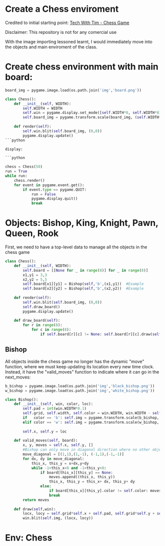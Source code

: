 # Create a Chess enviroment

Credited to initial starting point:
[Tech With Tim - Chess Game](https://github.com/techwithtim/Online-Chess-Game)

Disclaimer: This repository is not for any comercial use

With the image importing lessoned learnt, I would immediately move into the objects and main enviroment of the class.

# Create chess environment with main board:

```python
board_img = pygame.image.load(os.path.join('img','board.png'))

class Chess():
    def __init__(self, WIDTH):
        self.WIDTH = WIDTH
        self.win = pygame.display.set_mode([self.WIDTH*8, self.WIDTH*8])
        self.board_img = pygame.transform.scale(board_img, (self.WIDTH*8, self.WIDTH*8))
        
    def render(self):
        self.win.blit(self.board_img, (0,0))
        pygame.display.update()
```python

display:

```python

chess = Chess(50)
run = True
while run:
    chess.render()
    for event in pygame.event.get():
        if event.type == pygame.QUIT:
            run = False
            pygame.display.quit()
            break
```

# Objects: Bishop, King, Knight, Pawn, Queen, Rook

First, we need to have a top-level data to manage all the objects in the chess game

```python
class Chess():
    def __init__(self, WIDTH):        
        self.board = [[None for _ in range(8)] for _ in range(8)]
        x1,y1 = 3,3
        x2,y2 = 5,5
        self.board[x1][y1] = Bishop(self,'b',(x1,y1))  #Example
        self.board[x2][y2] = Bishop(self,'b',(x2,y2))  #Example
        
    def render(self):
        self.win.blit(self.board_img, (0,0))
        self.draw_board()
        pygame.display.update()
    
    def draw_board(self):
        for r in range(8):
            for c in range(8):
                if self.board[r][c] != None: self.board[r][c].draw(self.win)
```
## Bishop

All objects inside the chess game no longer has the dynamic "move" function, where we must keep updating its location every new time clock. Instead, it have the "valid_moves" function to indicate where it can go in the next_moves:   

```python
b_bishop = pygame.image.load(os.path.join('img','black_bishop.png'))
w_bishop = pygame.image.load(os.path.join('img','white_bishop.png'))

class Bishop():    
    def __init__(self, win, color, loc):
        self.pad = int(win.WIDTH*0.1)
        self.grid, self.width, self.color = win.WIDTH, win.WIDTH - self.pad*2, color
        if   color == 'b': self.img = pygame.transform.scale(b_bishop, (self.width, self.width))
        elif color == 'w': self.img = pygame.transform.scale(w_bishop, (self.width, self.width))
        
        self.x, self.y = loc
    
    def valid_moves(self, board):
        x, y, moves = self.x, self.y, []
        #Bishop can only move in diagonal direction where no other object block its sight
        move_diagonal = [(1,1),(1,-1), (-1,1),(-1,-1)]
        for dx, dy in move_diagonal:
            this_x, this_y = x+dx,y+dy
            while -1<this_x<8 and -1<this_y<8:
                if board[this_x][this_y] == None: 
                    moves.append((this_x, this_y))
                    this_x, this_y = this_x+ dx, this_y+ dy
                else:
                    if board[this_x][this_y].color != self.color: moves.append((this_x, this_y))
                    break
        return moves
    
    def draw(self,win):
        locx, locy = self.grid*self.x + self.pad, self.grid*self.y + self.pad
        win.blit(self.img, (locx, locy))
```

# Env: Chess


```python

```
